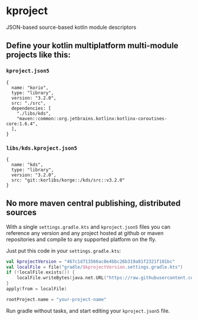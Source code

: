 # kproject

JSON-based source-based kotlin module descriptors

## Define your kotlin multiplatform multi-module projects like this:

### `kproject.json5`

```
{
  name: "korio",
  type: "library",
  version: "3.2.0",
  src: "./src",
  dependencies: [
    "./libs/kds",
    "maven::common::org.jetbrains.kotlinx:kotlinx-coroutines-core:1.6.4",
  ],
}
```

### `libs/kds.kproject.json5`

```
{
  name: "kds",
  type: "library",
  version: "3.2.0",
  src: "git::korlibs/korge::/kds/src::v3.2.0"
}
```

## No more maven central publishing, distributed sources

With a single `settings.gradle.kts` and `kproject.json5`
files you can reference any version and any project hosted at github or maven repositories
and compile to any supported platform on the fly.

Just put this code in your `settings.gradle.kts`:

```kotlin
val kprojectVersion = "467c1d713566ac0e4bbc26b319a81f2321f101bc"
val localFile = file("gradle/$kprojectVersion.settings.gradle.kts")
if (!localFile.exists()) {
    localFile.writeBytes(java.net.URL("https://raw.githubusercontent.com/korlibs/kproject/$kprojectVersion/settings.gradle.kts").readBytes())
}
apply(from = localFile)

rootProject.name = "your-project-name"
```

Run gradle without tasks, and start editing your `kproject.json5` file.
